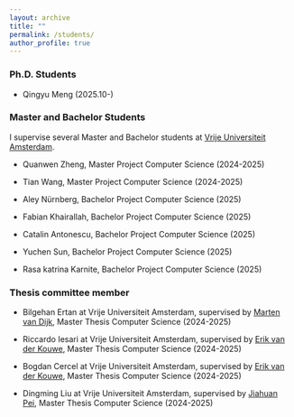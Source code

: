 ```yaml
---
layout: archive
title: ""
permalink: /students/
author_profile: true
---
```


### Ph.D. Students

* Qingyu Meng (2025.10-)

### Master and Bachelor Students

I supervise several Master and Bachelor students at [Vrije Universiteit Amsterdam](https://vu.nl/en).

* Quanwen Zheng, Master Project Computer Science (2024-2025)

* Tian Wang, Master Project Computer Science (2024-2025)

* Aley Nürnberg, Bachelor Project Computer Science (2025)

* Fabian Khairallah, Bachelor Project Computer Science (2025)

* Catalin Antonescu, Bachelor Project Computer Science (2025)

* Yuchen Sun, Bachelor Project Computer Science (2025)

* Rasa katrina Karnite, Bachelor Project Computer Science (2025)

### Thesis committee member

* Bilgehan Ertan at Vrije Universiteit Amsterdam, supervised by [Marten van Dijk](https://www.cwi.nl/en/people/marten-van-dijk/), Master Thesis Computer Science (2024-2025)

* Riccardo Iesari at Vrije Universiteit Amsterdam, supervised by [Erik van der Kouwe](https://www.vusec.net/people/erik-van-der-kouwe/), Master Thesis Computer Science (2024-2025)

* Bogdan Cercel at Vrije Universiteit Amsterdam, supervised by [Erik van der Kouwe](https://www.vusec.net/people/erik-van-der-kouwe/), Master Thesis Computer Science (2024-2025)

* Dingming Liu at Vrije Universiteit Amsterdam, supervised by [Jiahuan Pei](https://research.vu.nl/en/persons/jiahuan-pei), Master Thesis Computer Science (2024-2025)
